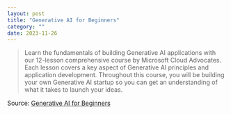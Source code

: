 ```yaml
---
layout: post
title: "Generative AI for Beginners"
category: ""
date: 2023-11-26
---
```


>Learn the fundamentals of building Generative AI applications with our 12-lesson comprehensive course by Microsoft Cloud Advocates. Each lesson covers a key aspect of Generative AI principles and application development. Throughout this course, you will be building your own Generative AI startup so you can get an understanding of what it takes to launch your ideas. 

Source: [Generative AI for Beginners](https://microsoft.github.io/generative-ai-for-beginners)


